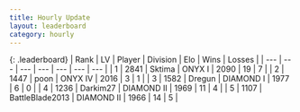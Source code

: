```yaml
---
title: Hourly Update
layout: leaderboard
category: hourly
---
```


{: .leaderboard}
| Rank | LV | Player | Division | Elo | Wins | Losses |
| --- | --- | --- | --- | --- | --- | --- |
| <span data-change="0">1</span> | 2841 | <span title="ID: 353063">Sktima</span> | ONYX I | <span data-change="41">2090</span> | <span data-change="4">19</span> | <span data-change="0">7</span> |
| <span data-change="0">2</span> | 1447 | <span title="ID: 540690">poon</span> | ONYX IV | <span data-change="0">2016</span> | <span data-change="0">3</span> | <span data-change="0">1</span> |
| <span data-change="0">3</span> | 1582 | <span title="ID: 337810">Dregun</span> | DIAMOND I | <span data-change="0">1977</span> | <span data-change="0">6</span> | <span data-change="0">0</span> |
| <span data-change="3">4</span> | 1236 | <span title="ID: 694036">Darkim27</span> | DIAMOND II | <span data-change="14">1969</span> | <span data-change="1">11</span> | <span data-change="0">4</span> |
| <span data-change="-1">5</span> | 1107 | <span title="ID: 12051">BattleBlade2013</span> | DIAMOND II | <span data-change="0">1966</span> | <span data-change="0">14</span> | <span data-change="0">5</span> |